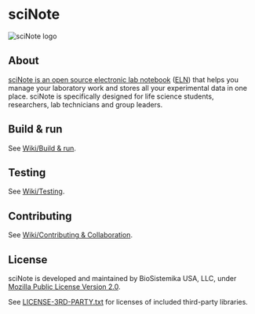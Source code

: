 # sciNote

![sciNote logo](http://scinote.net/wp-content/uploads/2015/10/logo_sciNote_final.png)

## About

[sciNote is an open source electronic lab notebook](https://scinote.net) ([ELN](https://en.wikipedia.org/wiki/Electronic_lab_notebook)) that helps you manage your laboratory work and stores all your experimental data in one place. sciNote is specifically designed for life science students, researchers, lab technicians and group leaders.

## Build & run

See [Wiki/Build & run](https://github.com/biosistemika/scinote-web/wiki/setup-guide#build-&-run).

## Testing

See [Wiki/Testing](https://github.com/biosistemika/scinote-web/wiki/setup-guide#testing).

## Contributing

See [Wiki/Contributing & Collaboration](https://github.com/biosistemika/scinote-web/wiki/contributing-&-collaboration).

## License

sciNote is developed and maintained by BioSistemika USA, LLC, under [Mozilla Public License Version 2.0](LICENSE.txt).

See [LICENSE-3RD-PARTY.txt](LICENSE-3RD-PARTY.txt) for licenses of included third-party libraries.
